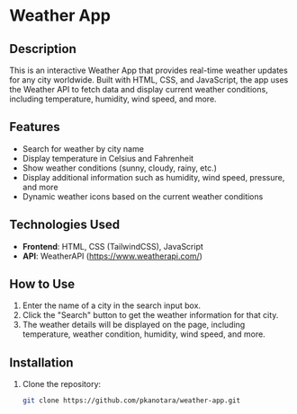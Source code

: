# Weather App

## Description
This is an interactive Weather App that provides real-time weather updates for any city worldwide. Built with HTML, CSS, and JavaScript, the app uses the Weather API to fetch data and display current weather conditions, including temperature, humidity, wind speed, and more.

## Features
- Search for weather by city name
- Display temperature in Celsius and Fahrenheit
- Show weather conditions (sunny, cloudy, rainy, etc.)
- Display additional information such as humidity, wind speed, pressure, and more
- Dynamic weather icons based on the current weather conditions

## Technologies Used
- **Frontend**: HTML, CSS (TailwindCSS), JavaScript
- **API**: WeatherAPI (https://www.weatherapi.com/)

## How to Use
1. Enter the name of a city in the search input box.
2. Click the "Search" button to get the weather information for that city.
3. The weather details will be displayed on the page, including temperature, weather condition, humidity, wind speed, and more.

## Installation
1. Clone the repository: 
   ```bash
   git clone https://github.com/pkanotara/weather-app.git
